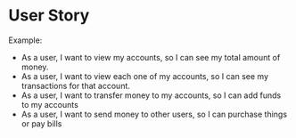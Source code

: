 # User Story

Example:

- As a user, I want to view my accounts, so I can see my total amount of money.
- As a user, I want to view each one of my accounts, so I can see my transactions for that account.
- As a user, I want to transfer money to my accounts, so I can add funds to my accounts
- As a user, I want to send money to other users, so I can purchase things or pay bills
